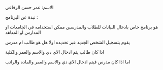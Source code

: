 الاسم: عمر حسن الرفاعي 


نبذة عن البرنامج :

هو برنامج خاص بادخال البيانات للطلاب والمدرسين ممكن استخدامه في الجامعات او المدارس او المعاهد


يقوم بتسجيل الشخص الجديد عبر تحديده اولا هل هو طالب ام مدرس 


اذا كان طالب يتم ادخال الاي دي والاسم والعمر والكلية 


اما اذا كان مدرس فيتم ادخال الاي دي والاسم والعمر والمادة والراتب 
